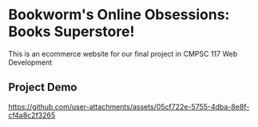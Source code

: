# Bookworm's Online Obsessions: Books Superstore!
This is an ecommerce website for our final project in CMPSC 117 Web Development
## Project Demo
https://github.com/user-attachments/assets/05cf722e-5755-4dba-8e8f-cf4a8c2f3265
